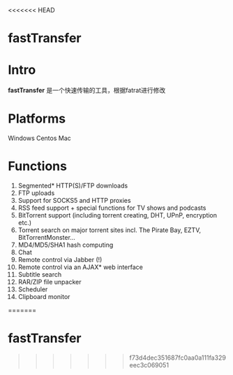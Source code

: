 <<<<<<< HEAD
# fastTransfer

Intro
=====

**fastTransfer** 是一个快速传输的工具，根据fatrat进行修改

Platforms
=====

Windows
Centos
Mac

Functions
=====
 1. Segmented* HTTP(S)/FTP downloads
 2. FTP uploads
 3. Support for SOCKS5 and HTTP proxies
 4. RSS feed support + special functions for TV shows and podcasts
 5. BitTorrent support (including torrent creating, DHT, UPnP, encryption etc.)
 6. Torrent search on major torrent sites incl. The Pirate Bay, EZTV, BitTorrentMonster...
 7. MD4/MD5/SHA1 hash computing
 8. Chat
 9. Remote control via Jabber (!)
 10. Remote control via an AJAX* web interface
 11. Subtitle search
 12. RAR/ZIP file unpacker
 13. Scheduler
 14. Clipboard monitor


=======
# fastTransfer
>>>>>>> f73d4dec351687fc0aa0a111fa329eec3c069051
